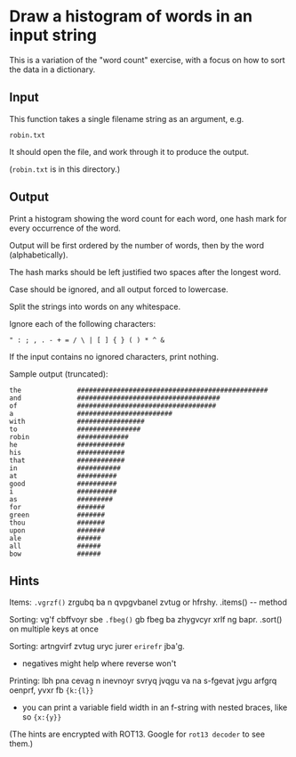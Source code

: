 # Draw a histogram of words in an input string

This is a variation of the "word count" exercise, with a focus on how to
sort the data in a dictionary.

## Input

This function takes a single filename string as an argument, e.g.

```
robin.txt
```

It should open the file, and work through it to produce the output.

(`robin.txt` is in this directory.)

## Output

Print a histogram showing the word count for each word, one hash mark
for every occurrence of the word.

Output will be first ordered by the number of words, then by the word
(alphabetically).

The hash marks should be left justified two spaces after the longest
word.

Case should be ignored, and all output forced to lowercase.

Split the strings into words on any whitespace.

Ignore each of the following characters:

```
" : ; , . - + = / \ | [ ] { } ( ) * ^ &
```

If the input contains no ignored characters, print nothing.

Sample output (truncated):

```
the              ################################################
and              ####################################
of               ###################################
a                ########################
with             #################
to               ################
robin            #############
he               ############
his              ############
that             ############
in               ###########
at               ##########
good             ##########
i                ##########
as               #########
for              #######
green            #######
thou             #######
upon             #######
ale              ######
all              ######
bow              ######
```

## Hints

Items: `.vgrzf()` zrgubq ba n qvpgvbanel zvtug or hfrshy.
.items() -- method

Sorting: vg'f cbffvoyr sbe `.fbeg()` gb fbeg ba zhygvcyr xrlf ng bapr.
.sort() on multiple keys at once

Sorting: artngvirf zvtug uryc jurer `erirefr` jba'g.
- negatives might help where reverse won't

Printing: lbh pna cevag n inevnoyr svryq jvqgu va na s-fgevat jvgu
arfgrq oenprf, yvxr fb `{k:{l}}`
- you can print a variable field width in an f-string with
nested braces, like so `{x:{y}}`

(The hints are encrypted with ROT13. Google for `rot13 decoder` to see
them.)